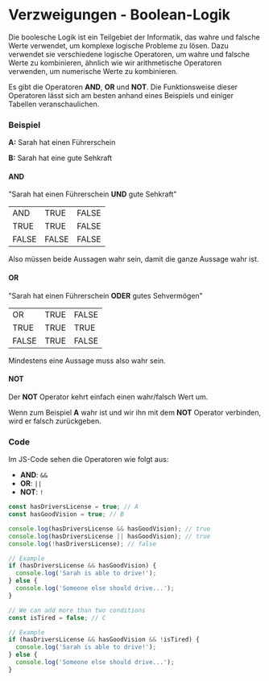 # Verzweigungen - Boolean-Logik

<show-structure depth="2" />

<show-structure depth="2"></show-structure>

Die boolesche Logik ist ein Teilgebiet der Informatik, das wahre und falsche Werte verwendet, um komplexe logische Probleme zu lösen. Dazu verwendet
sie verschiedene logische Operatoren, um wahre und falsche Werte zu kombinieren, ähnlich wie wir arithmetische Operatoren verwenden, um numerische
Werte zu kombinieren.

Es gibt die Operatoren **AND**, **OR** und **NOT**. Die Funktionsweise dieser Operatoren lässt sich am besten anhand eines Beispiels und einiger
Tabellen veranschaulichen.

### Beispiel

**A:** Sarah hat einen Führerschein

**B:** Sarah hat eine gute Sehkraft

#### AND

"Sarah hat einen Führerschein **UND** gute Sehkraft"

<table style="both">
<tr><td>AND</td><td>TRUE</td><td>FALSE</td></tr>
<tr><td>TRUE</td><td>TRUE</td><td>FALSE</td></tr>
<tr><td>FALSE</td><td>FALSE</td><td>FALSE</td></tr>
</table>

Also müssen beide Aussagen wahr sein, damit die ganze Aussage wahr ist.

#### OR

"Sarah hat einen Führerschein **ODER** gutes Sehvermögen"

<table style="both"> 
<tr><td>OR</td><td>TRUE</td><td>FALSE</td></tr>
<tr><td>TRUE</td><td>TRUE</td><td>TRUE</td></tr>
<tr><td>FALSE</td><td>TRUE</td><td>FALSE</td></tr>
</table>

Mindestens eine Aussage muss also wahr sein.

#### NOT

Der **NOT** Operator kehrt einfach einen wahr/falsch Wert um.

Wenn zum Beispiel **A** wahr ist und wir ihn mit dem **NOT** Operator verbinden, wird er falsch zurückgeben.

### Code

Im JS-Code sehen die Operatoren wie folgt aus:

- **AND**: `&&`
- **OR**: `||`
- **NOT**: `!`

```Javascript
const hasDriversLicense = true; // A
const hasGoodVision = true; // B

console.log(hasDriversLicense && hasGoodVision); // true
console.log(hasDriversLicense || hasGoodVision); // true
console.log(!hasDriversLicense); // false

// Example
if (hasDriversLicense && hasGoodVision) {
  console.log('Sarah is able to drive!');
} else {
  console.log('Someone else should drive...');
}

// We can add more than two conditions
const isTired = false; // C

// Example
if (hasDriversLicense && hasGoodVision && !isTired) {
  console.log('Sarah is able to drive!');
} else {
  console.log('Someone else should drive...');
}
```